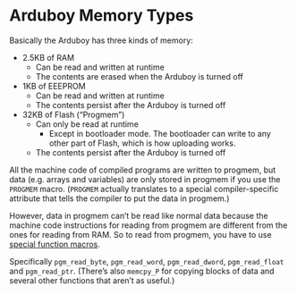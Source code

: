# Arduboy Memory Types

Basically the Arduboy has three kinds of memory:
* 2.5KB of RAM
  * Can be read and written at runtime
  * The contents are erased when the Arduboy is turned off
* 1KB of EEEPROM
  * Can be read and written at runtime
  * The contents persist after the Arduboy is turned off
* 32KB of Flash (“Progmem”)
  * Can only be read at runtime
    * Except in bootloader mode. The bootloader can write to any other part of Flash, which is how uploading works.
  * The contents persist after the Arduboy is turned off

All the machine code of compiled programs are written to progmem, but data (e.g. arrays and variables) are only stored in progmem if you use 
the `PROGMEM` macro.
(`PROGMEM` actually translates to a special compiler-specific attribute that tells the compiler to put the data in progmem.)

However, data in progmem can’t be read like normal data because the machine code instructions for reading from progmem are different from 
the ones for reading from RAM. So to read from progmem, you have to use [special function macros](https://www.nongnu.org/avr-libc/user-manual/group__avr__pgmspace.html).

Specifically `pgm_read_byte`, `pgm_read_word`, `pgm_read_dword`, `pgm_read_float` and `pgm_read_ptr`.
(There’s also `memcpy_P` for copying blocks of data and several other functions that aren’t as useful.)
